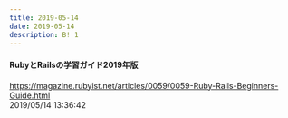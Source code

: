 ```yaml
---
title: 2019-05-14
date: 2019-05-14
description: B! 1
---
```


#### RubyとRailsの学習ガイド2019年版
https://magazine.rubyist.net/articles/0059/0059-Ruby-Rails-Beginners-Guide.html<br>
2019/05/14 13:36:42<br>


